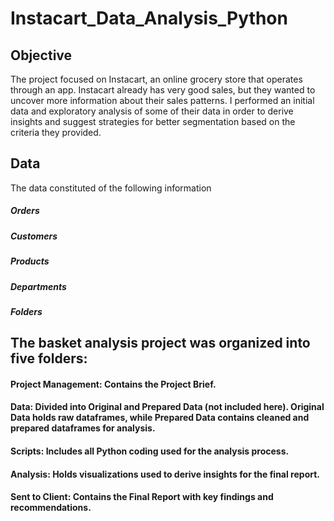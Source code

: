 # Instacart_Data_Analysis_Python
## Objective
The project focused on Instacart, an online grocery store that operates through an app. Instacart already has very good sales, but they wanted to uncover more information about their sales patterns. I performed an initial data and exploratory analysis of some of their data in order to derive insights and suggest strategies for better segmentation based on the criteria they provided.

## Data
The data constituted of the following information
##### Orders
##### Customers
##### Products
##### Departments
##### Folders
## The basket analysis project was organized into five folders:

#### Project Management: Contains the Project Brief.
#### Data: Divided into Original and Prepared Data (not included here). Original Data holds raw dataframes, while Prepared Data contains cleaned and prepared dataframes for analysis.
#### Scripts: Includes all Python coding used for the analysis process.
#### Analysis: Holds visualizations used to derive insights for the final report.
####  Sent to Client: Contains the Final Report with key findings and recommendations.
